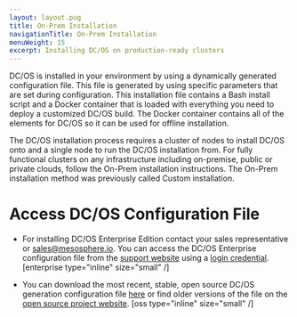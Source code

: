 ```yaml
---
layout: layout.pug
title: On-Prem Installation 
navigationTitle: On-Prem Installation 
menuWeight: 15
excerpt: Installing DC/OS on production-ready clusters
---
```


DC/OS is installed in your environment by using a dynamically generated configuration file. This file is generated by using specific parameters that are set during configuration. This installation file contains a Bash install script and a Docker container that is loaded with everything you need to deploy a customized DC/OS build. The Docker container contains all of the elements for DC/OS so it can be used for offline installation.

The DC/OS installation process requires a cluster of nodes to install DC/OS onto and a single node to run the DC/OS installation from. For fully functional clusters on any infrastructure including on-premise, public or private clouds, follow the On-Prem installation instructions. The On-Prem installation method was previously called Custom installation.

# Access DC/OS Configuration File

- For installing DC/OS Enterprise Edition contact your sales representative or <sales@mesosphere.io>. You can access the DC/OS Enterprise configuration file from the [support website](https://support.mesosphere.com/s/downloads) using a [login credential](https://support.mesosphere.com/s/login/). [enterprise type="inline" size="small" /]

- You can download the most recent, stable, open source DC/OS generation configuration file [here](https://downloads.dcos.io/dcos/stable/dcos_generate_config.sh) or find older versions of the file on the [open source project website](https://dcos.io/releases/). [oss type="inline" size="small" /]

